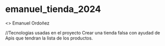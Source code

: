 # emanuel_tienda_2024

<<Propietario de esta tienda >>
Emanuel Ordoñez

//Tecnologias usadas en el proyecto
Crear una tienda falsa con ayudad de Apis que tendran la lista de los productos.


